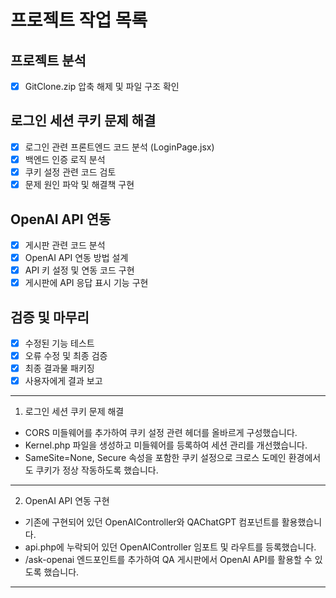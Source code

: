 
# 프로젝트 작업 목록

## 프로젝트 분석
- [x] GitClone.zip 압축 해제 및 파일 구조 확인

## 로그인 세션 쿠키 문제 해결
- [x] 로그인 관련 프론트엔드 코드 분석 (LoginPage.jsx)
- [x] 백엔드 인증 로직 분석
- [x] 쿠키 설정 관련 코드 검토
- [x] 문제 원인 파악 및 해결책 구현

## OpenAI API 연동
- [x] 게시판 관련 코드 분석
- [x] OpenAI API 연동 방법 설계
- [x] API 키 설정 및 연동 코드 구현
- [x] 게시판에 API 응답 표시 기능 구현

## 검증 및 마무리
- [x] 수정된 기능 테스트
- [x] 오류 수정 및 최종 검증
- [x] 최종 결과물 패키징
- [x] 사용자에게 결과 보고

---



1. 로그인 세션 쿠키 문제 해결
* CORS 미들웨어를 추가하여 쿠키 설정 관련 헤더를 올바르게 구성했습니다.
* Kernel.php 파일을 생성하고 미들웨어를 등록하여 세션 관리를 개선했습니다.
* SameSite=None, Secure 속성을 포함한 쿠키 설정으로 크로스 도메인 환경에서도 쿠키가 정상 작동하도록 했습니다.

---

2. OpenAI API 연동 구현
* 기존에 구현되어 있던 OpenAIController와 QAChatGPT 컴포넌트를 활용했습니다.
* api.php에 누락되어 있던 OpenAIController 임포트 및 라우트를 등록했습니다.
* /ask-openai 엔드포인트를 추가하여 QA 게시판에서 OpenAI API를 활용할 수 있도록 했습니다.

---


